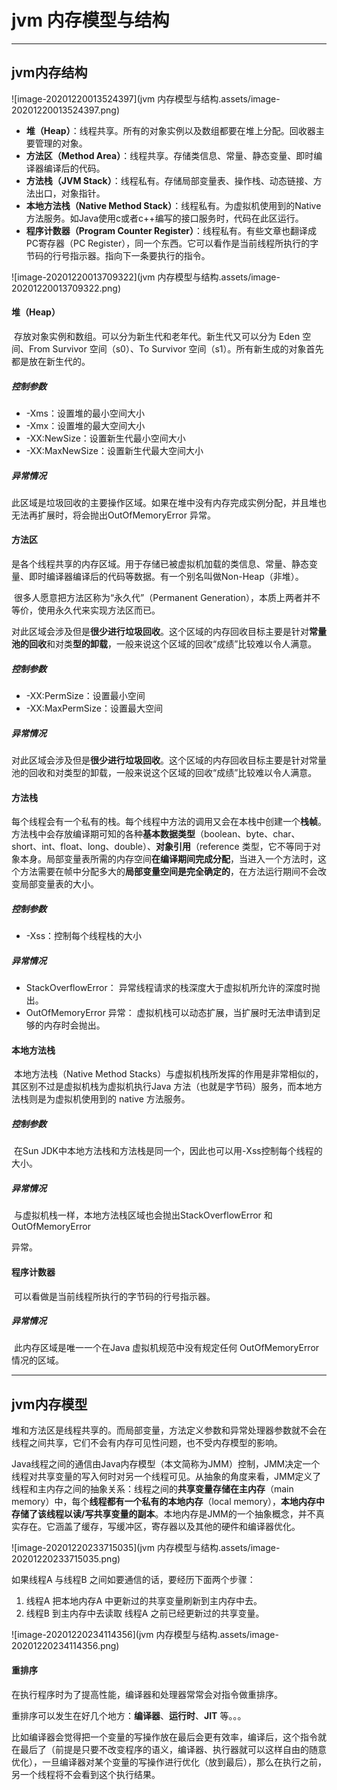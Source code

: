 # jvm 内存模型与结构

---

## jvm内存结构

![image-20201220013524397](jvm 内存模型与结构.assets/image-20201220013524397.png)

- **堆（Heap）**：线程共享。所有的对象实例以及数组都要在堆上分配。回收器主要管理的对象。
- **方法区（Method Area）**：线程共享。存储类信息、常量、静态变量、即时编译器编译后的代码。
- **方法栈（JVM Stack）**：线程私有。存储局部变量表、操作栈、动态链接、方法出口，对象指针。
- **本地方法栈（Native Method Stack）**：线程私有。为虚拟机使用到的Native 方法服务。如Java使用c或者c++编写的接口服务时，代码在此区运行。
- **程序计数器（Program Counter Register）**：线程私有。有些文章也翻译成PC寄存器（PC Register），同一个东西。它可以看作是当前线程所执行的字节码的行号指示器。指向下一条要执行的指令。

![image-20201220013709322](jvm 内存模型与结构.assets/image-20201220013709322.png)

#### 堆（Heap）

​		存放对象实例和数组。可以分为新生代和老年代。新生代又可以分为 Eden 空间、From Survivor 空间（s0）、To Survivor 空间（s1）。所有新生成的对象首先都是放在新生代的。

##### 控制参数

- -Xms：设置堆的最小空间大小
- -Xmx：设置堆的最大空间大小
- -XX:NewSize：设置新生代最小空间大小
- -XX:MaxNewSize：设置新生代最大空间大小

##### 异常情况

​		此区域是垃圾回收的主要操作区域。如果在堆中没有内存完成实例分配，并且堆也无法再扩展时，将会抛出OutOfMemoryError 异常。



#### 方法区

​		是各个线程共享的内存区域。用于存储已被虚拟机加载的类信息、常量、静态变量、即时编译器编译后的代码等数据。有一个别名叫做Non-Heap（非堆）。

​		很多人愿意把方法区称为“永久代”（Permanent Generation），本质上两者并不等价，使用永久代来实现方法区而已。

​		对此区域会涉及但是**很少进行垃圾回收**。这个区域的内存回收目标主要是针对**常量池的回收**和对类**型的卸载**，一般来说这个区域的回收“成绩”比较难以令人满意。

##### 控制参数

- -XX:PermSize：设置最小空间
- -XX:MaxPermSize：设置最大空间

##### 异常情况

​		对此区域会涉及但是**很少进行垃圾回收**。这个区域的内存回收目标主要是针对常量池的回收和对类型的卸载，一般来说这个区域的回收“成绩”比较难以令人满意。



#### 方法栈

​		每个线程会有一个私有的栈。每个线程中方法的调用又会在本栈中创建一个**栈帧**。方法栈中会存放编译期可知的各种**基本数据类型**（boolean、byte、char、short、int、float、long、double）、**对象引用**（reference 类型，它不等同于对象本身。局部变量表所需的内存空间**在编译期间完成分配**，当进入一个方法时，这个方法需要在帧中分配多大的**局部变量空间是完全确定的**，在方法运行期间不会改变局部变量表的大小。

##### 控制参数

- -Xss：控制每个线程栈的大小

##### 异常情况

- StackOverflowError： 异常线程请求的栈深度大于虚拟机所允许的深度时抛出。
- OutOfMemoryError 异常： 虚拟机栈可以动态扩展，当扩展时无法申请到足够的内存时会抛出。



#### 本地方法栈

​		本地方法栈（Native Method Stacks）与虚拟机栈所发挥的作用是非常相似的，其区别不过是虚拟机栈为虚拟机执行Java 方法（也就是字节码）服务，而本地方法栈则是为虚拟机使用到的 native 方法服务。

##### 控制参数

​		在Sun JDK中本地方法栈和方法栈是同一个，因此也可以用-Xss控制每个线程的大小。

##### 异常情况

​		与虚拟机栈一样，本地方法栈区域也会抛出StackOverflowError 和OutOfMemoryError

异常。



#### 程序计数器

​		可以看做是当前线程所执行的字节码的行号指示器。

##### 异常情况

​		此内存区域是唯一一个在Java 虚拟机规范中没有规定任何 OutOfMemoryError 情况的区域。



---

## jvm内存模型

​		堆和方法区是线程共享的。而局部变量，方法定义参数和异常处理器参数就不会在线程之间共享，它们不会有内存可见性问题，也不受内存模型的影响。

​		Java线程之间的通信由Java内存模型（本文简称为JMM）控制，JMM决定一个线程对共享变量的写入何时对另一个线程可见。从抽象的角度来看，JMM定义了线程和主内存之间的抽象关系：线程之间的**共享变量存储在主内存**（main memory）中，每个**线程都有一个私有的本地内存**（local memory），**本地内存中存储了该线程以读/写共享变量的副本**。本地内存是JMM的一个抽象概念，并不真实存在。它涵盖了缓存，写缓冲区，寄存器以及其他的硬件和编译器优化。

![image-20201220233715035](jvm 内存模型与结构.assets/image-20201220233715035.png)

如果线程A 与线程B 之间如要通信的话，要经历下面两个步骤：

1. 线程A 把本地内存A 中更新过的共享变量刷新到主内存中去。
2. 线程B 到主内存中去读取 线程A 之前已经更新过的共享变量。

![image-20201220234114356](jvm 内存模型与结构.assets/image-20201220234114356.png)

#### 重排序

在执行程序时为了提高性能，编译器和处理器常常会对指令做重排序。



重排序可以发生在好几个地方：**编译器**、**运行时**、**JIT** 等。。。

比如编译器会觉得把一个变量的写操作放在最后会更有效率，编译后，这个指令就在最后了（前提是只要不改变程序的语义，编译器、执行器就可以这样自由的随意优化），一旦编译器对某个变量的写操作进行优化（放到最后），那么在执行之前，另一个线程将不会看到这个执行结果。



